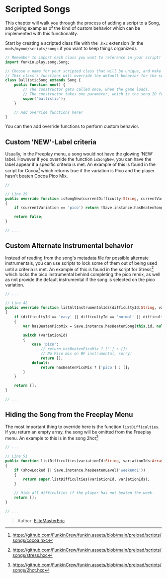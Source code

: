 [tags]: / "advanced,hscript,song"
# Scripted Songs

This chapter will walk you through the process of adding a script to a Song, and giving examples of the kind of custom behavior which can be implemented with this functionality.

Start by creating a scripted class file with the `.hxc` extension (in the `mods/mymod/scripts/songs` if you want to keep things organized).

```haxe
// Remember to import each class you want to reference in your script!
import funkin.play.song.Song;

// Choose a name for your scripted class that will be unique, and make sure to specifically extend the Song class.
// This class's functions will override the default behavior for the song.
class BallisticSong extends Song {
	public function new() {
        // The constructor gets called once, when the game loads.
        // The constructor takes one parameter, which is the song ID for the song you are applying the script to.
		super('ballistic');
	}

    // Add override functions here!
}
```

You can then add override functions to perform custom behavior.

## Custom 'NEW'-Label criteria

Usually, in the Freeplay menu, a song would not have the glowing 'NEW' label. However if you override the function `isSongNew`, you can have the label appear if a specific criteria is met. An example of this is found in the script for Cocoa[^cocoa] which returns true if the variation is Pico and the player hasn't beaten Cocoa Pico Mix.
```haxe
// ...

// Line 29
public override function isSongNew(currentDifficulty:String, currentVariation:String):Bool
{
    if (currentVariation == 'pico') return !Save.instance.hasBeatenSong(this.id, null, 'pico');

    return false;
}

// ...
```

## Custom Alternate Instrumental behavior

Instead of reading from the song's metadata file for possible alternate instrumentals, you can use scripts to lock some of them out of being used until a criteria is met. An example of this is found in the script for Stress[^stress] which locks the pico instrumental behind completing the pico remix, as well as not provide the default instrumental if the song is selected on the pico variation.
```haxe
// ...

// Line 42
public override function listAltInstrumentalIds(difficultyId:String, variationId:String):Array<String>
{
    if (difficultyId == 'easy' || difficultyId == 'normal' || difficultyId == 'hard')
    {
        var hasBeatenPicoMix = Save.instance.hasBeatenSong(this.id, null, 'pico');

        switch (variationId)
        {
            case 'pico':
                // return hasBeatenPicoMix ? [''] : [];
                // No Pico mix on BF instrumental, sorry!
                return [];
            default:
                return hasBeatenPicoMix ? ['pico'] : [];
        }
    }

    return [];
}

// ...
```

## Hiding the Song from the Freeplay Menu

The most important thing to override here is the function `listDifficulties`. If you return an empty array, the song will be omitted from the Freeplay menu. An example to this is in the song 2hot[^2hot]
```haxe
// ...
        
// Line 51
public function listDifficulties(variationId:String, variationIds:Array<String>, showLocked:Bool):Array<String>
{
    if (showLocked || Save.instance.hasBeatenLevel('weekend1'))
    {
        return super.listDifficulties(variationId, variationIds);
    }

    // Hide all difficulties if the player has not beaten the week.
    return [];
}

// ...
```

[^cocoa]: <https://github.com/FunkinCrew/funkin.assets/blob/main/preload/scripts/songs/cocoa.hxc>
[^2hot]: <https://github.com/FunkinCrew/funkin.assets/blob/main/preload/scripts/songs/2hot.hxc>
[^stress]: <https://github.com/FunkinCrew/funkin.assets/blob/main/preload/scripts/songs/stress.hxc>

> Author: [EliteMasterEric](https://github.com/EliteMasterEric)
